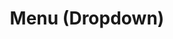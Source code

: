 ---
order: 201
title: Menu (Dropdown)
category: HeadlessUI
permalink: /components/headlessUI/menu
inject:
  type: Ignis.Website.Examples.HeadlessUI.MenuExample
  description: Menus offer an easy way to build custom, accessible dropdown components with robust support for keyboard navigation.
api:
  - Ignis.Components.HeadlessUI.Menu, Ignis.Components.HeadlessUI
  - Ignis.Components.HeadlessUI.MenuButton, Ignis.Components.HeadlessUI
  - Ignis.Components.HeadlessUI.MenuItems, Ignis.Components.HeadlessUI
  - Ignis.Components.HeadlessUI.MenuItem, Ignis.Components.HeadlessUI
---